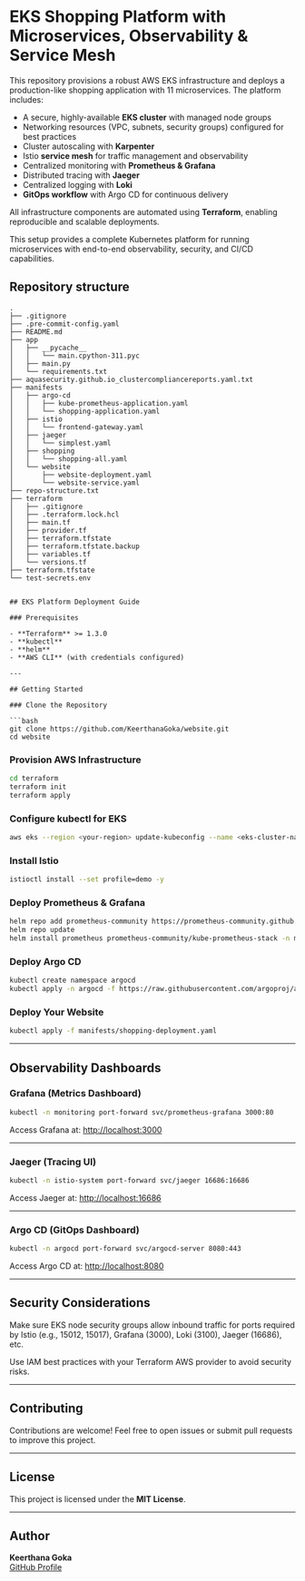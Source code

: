 ﻿
# EKS Shopping Platform with Microservices, Observability & Service Mesh

This repository provisions a robust AWS EKS infrastructure and deploys a production-like shopping application with 11 microservices. The platform includes:

- A secure, highly-available **EKS cluster** with managed node groups
- Networking resources (VPC, subnets, security groups) configured for best practices
- Cluster autoscaling with **Karpenter**
- Istio **service mesh** for traffic management and observability
- Centralized monitoring with **Prometheus & Grafana**
- Distributed tracing with **Jaeger**
- Centralized logging with **Loki**
- **GitOps workflow** with Argo CD for continuous delivery

All infrastructure components are automated using **Terraform**, enabling reproducible and scalable deployments.

This setup provides a complete Kubernetes platform for running microservices with end-to-end observability, security, and CI/CD capabilities.

## Repository structure

```plaintext
.
├── .gitignore
├── .pre-commit-config.yaml
├── README.md
├── app
│   ├── __pycache__
│   │   └── main.cpython-311.pyc
│   ├── main.py
│   └── requirements.txt
├── aquasecurity.github.io_clustercompliancereports.yaml.txt
├── manifests
│   ├── argo-cd
│   │   ├── kube-prometheus-application.yaml
│   │   └── shopping-application.yaml
│   ├── istio
│   │   └── frontend-gateway.yaml
│   ├── jaeger
│   │   └── simplest.yaml
│   ├── shopping
│   │   └── shopping-all.yaml
│   └── website
│       ├── website-deployment.yaml
│       └── website-service.yaml
├── repo-structure.txt
├── terraform
│   ├── .gitignore
│   ├── .terraform.lock.hcl
│   ├── main.tf
│   ├── provider.tf
│   ├── terraform.tfstate
│   ├── terraform.tfstate.backup
│   ├── variables.tf
│   └── versions.tf
├── terraform.tfstate
└── test-secrets.env


## EKS Platform Deployment Guide

### Prerequisites

- **Terraform** >= 1.3.0  
- **kubectl**  
- **helm**  
- **AWS CLI** (with credentials configured)  

---

## Getting Started

### Clone the Repository

```bash
git clone https://github.com/KeerthanaGoka/website.git
cd website
```

### Provision AWS Infrastructure

```bash
cd terraform
terraform init
terraform apply
```

### Configure kubectl for EKS

```bash
aws eks --region <your-region> update-kubeconfig --name <eks-cluster-name>
```

### Install Istio

```bash
istioctl install --set profile=demo -y
```

### Deploy Prometheus & Grafana

```bash
helm repo add prometheus-community https://prometheus-community.github.io/helm-charts
helm repo update
helm install prometheus prometheus-community/kube-prometheus-stack -n monitoring --create-namespace
```

### Deploy Argo CD

```bash
kubectl create namespace argocd
kubectl apply -n argocd -f https://raw.githubusercontent.com/argoproj/argo-cd/stable/manifests/install.yaml
```

### Deploy Your Website

```bash
kubectl apply -f manifests/shopping-deployment.yaml
```

---

## Observability Dashboards

### Grafana (Metrics Dashboard)

```bash
kubectl -n monitoring port-forward svc/prometheus-grafana 3000:80
```

Access Grafana at: [http://localhost:3000](http://localhost:3000)

---

### Jaeger (Tracing UI)

```bash
kubectl -n istio-system port-forward svc/jaeger 16686:16686
```

Access Jaeger at: [http://localhost:16686](http://localhost:16686)

---

### Argo CD (GitOps Dashboard)

```bash
kubectl -n argocd port-forward svc/argocd-server 8080:443
```

Access Argo CD at: [http://localhost:8080](http://localhost:8080)

---

## Security Considerations

Make sure EKS node security groups allow inbound traffic for ports required by Istio (e.g., 15012, 15017), Grafana (3000), Loki (3100), Jaeger (16686), etc.

Use IAM best practices with your Terraform AWS provider to avoid security risks.

---

## Contributing

Contributions are welcome! Feel free to open issues or submit pull requests to improve this project.

---

## License

This project is licensed under the **MIT License**.

---

## Author

**Keerthana Goka**  
[GitHub Profile](https://github.com/KeerthanaGoka)
